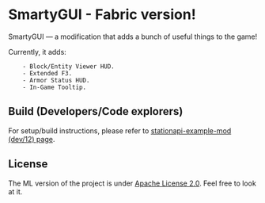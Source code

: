 # SmartyGUI - Fabric version!

SmartyGUI — a modification that adds a bunch of useful things to the game!

Currently, it adds:
```
    - Block/Entity Viewer HUD.
    - Extended F3.
    - Armor Status HUD.
    - In-Game Tooltip.
```

## Build (Developers/Code explorers)

For setup/build instructions, please refer to [stationapi-example-mod (dev/12) page](https://github.com/calmilamsy/stationapi-example-mod/tree/dev/12).

## License

The ML version of the project is under [Apache License 2.0](https://raw.githubusercontent.com/ChessChicken-KZ/SmartyGUI/modloader/src/minecraft/smartygui/LICENSE.txt). Feel free to look at it.

